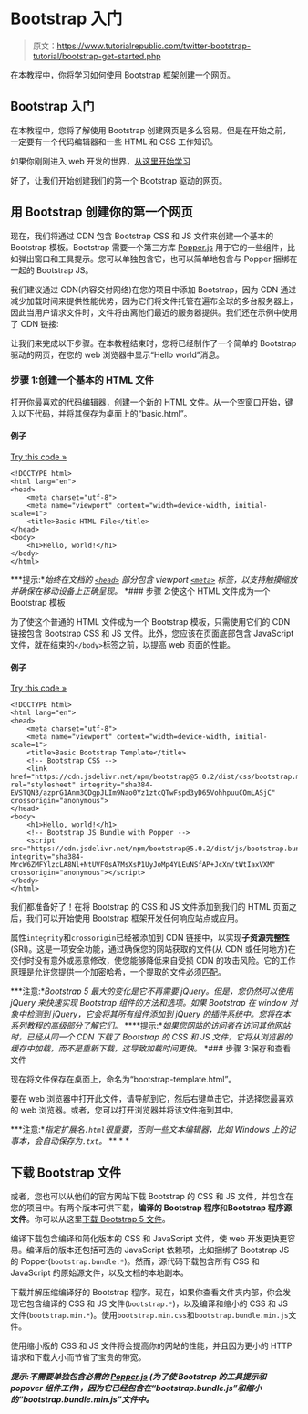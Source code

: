 # Bootstrap 入门

> 原文：<https://www.tutorialrepublic.com/twitter-bootstrap-tutorial/bootstrap-get-started.php>

在本教程中，你将学习如何使用 Bootstrap 框架创建一个网页。

## Bootstrap 入门

在本教程中，您将了解使用 Bootstrap 创建网页是多么容易。但是在开始之前，一定要有一个代码编辑器和一些 HTML 和 CSS 工作知识。

如果你刚刚进入 web 开发的世界，[从这里开始学习](/html-tutorial/)

好了，让我们开始创建我们的第一个 Bootstrap 驱动的网页。

## 用 Bootstrap 创建你的第一个网页

现在，我们将通过 CDN 包含 Bootstrap CSS 和 JS 文件来创建一个基本的 Bootstrap 模板。Bootstrap 需要一个第三方库 [Popper.js](https://popper.js.org/) 用于它的一些组件，比如弹出窗口和工具提示。您可以单独包含它，也可以简单地包含与 Popper 捆绑在一起的 Bootstrap JS。

我们建议通过 CDN(内容交付网络)在您的项目中添加 Bootstrap，因为 CDN 通过减少加载时间来提供性能优势，因为它们将文件托管在遍布全球的多台服务器上，因此当用户请求文件时，文件将由离他们最近的服务器提供。我们还在示例中使用了 CDN 链接:

让我们来完成以下步骤。在本教程结束时，您将已经制作了一个简单的 Bootstrap 驱动的网页，在您的 web 浏览器中显示“Hello world”消息。

### 步骤 1:创建一个基本的 HTML 文件

打开你最喜欢的代码编辑器，创建一个新的 HTML 文件。从一个空窗口开始，键入以下代码，并将其保存为桌面上的“basic.html”。

#### 例子

[Try this code »](../codelab.php?topic=bootstrap&file=basic-html-file "Try this code using online Editor")

```
<!DOCTYPE html>
<html lang="en">
<head>
    <meta charset="utf-8">
    <meta name="viewport" content="width=device-width, initial-scale=1">
    <title>Basic HTML File</title>
</head>
<body>
    <h1>Hello, world!</h1>
</body>
</html>
```

 ***提示:**始终在文档的 [`<head>`](../html-tutorial/html-head.php) 部分包含 viewport [`<meta>`](../html-tutorial/html-meta.php) 标签，以支持触摸缩放并确保在移动设备上正确呈现。*  *### 步骤 2:使这个 HTML 文件成为一个 Bootstrap 模板

为了使这个普通的 HTML 文件成为一个 Bootstrap 模板，只需使用它们的 CDN 链接包含 Bootstrap CSS 和 JS 文件。此外，您应该在页面底部包含 JavaScript 文件，就在结束的`</body>`标签之前，以提高 web 页面的性能。

#### 例子

[Try this code »](../codelab.php?topic=bootstrap&file=basic-bootstrap-template "Try this code using online Editor")

```
<!DOCTYPE html>
<html lang="en">
<head>
    <meta charset="utf-8">
    <meta name="viewport" content="width=device-width, initial-scale=1">
    <title>Basic Bootstrap Template</title>
    <!-- Bootstrap CSS -->
    <link href="https://cdn.jsdelivr.net/npm/bootstrap@5.0.2/dist/css/bootstrap.min.css" rel="stylesheet" integrity="sha384-EVSTQN3/azprG1Anm3QDgpJLIm9Nao0Yz1ztcQTwFspd3yD65VohhpuuCOmLASjC" crossorigin="anonymous">
</head>
<body>
    <h1>Hello, world!</h1>
    <!-- Bootstrap JS Bundle with Popper -->
    <script src="https://cdn.jsdelivr.net/npm/bootstrap@5.0.2/dist/js/bootstrap.bundle.min.js" integrity="sha384-MrcW6ZMFYlzcLA8Nl+NtUVF0sA7MsXsP1UyJoMp4YLEuNSfAP+JcXn/tWtIaxVXM" crossorigin="anonymous"></script>
</body>
</html>
```

我们都准备好了！在将 Bootstrap 的 CSS 和 JS 文件添加到我们的 HTML 页面之后，我们可以开始使用 Bootstrap 框架开发任何响应站点或应用。

属性`integrity`和`crossorigin`已经被添加到 CDN 链接中，以实现**子资源完整性** (SRI)。这是一项安全功能，通过确保您的网站获取的文件(从 CDN 或任何地方)在交付时没有意外或恶意修改，使您能够降低来自受损 CDN 的攻击风险。它的工作原理是允许您提供一个加密哈希，一个提取的文件必须匹配。

 ***注意:**Bootstrap 5 最大的变化是它不再需要 jQuery。但是，您仍然可以使用 jQuery 来快速实现 Bootstrap 组件的方法和选项。如果 Bootstrap 在 window 对象中检测到 jQuery，它会将其所有组件添加到 jQuery 的插件系统中。您将在本系列教程的高级部分了解它们。*  ****提示:**如果您网站的访问者在访问其他网站时，已经从同一个 CDN 下载了 Bootstrap 的 CSS 和 JS 文件，它将从浏览器的缓存中加载，而不是重新下载，这导致加载时间更快。*  *### 步骤 3:保存和查看文件

现在将文件保存在桌面上，命名为“bootstrap-template.html”。

要在 web 浏览器中打开此文件，请导航到它，然后右键单击它，并选择您最喜欢的 web 浏览器。或者，您可以打开浏览器并将该文件拖到其中。

 ***注意:**指定扩展名`.html`很重要，否则一些文本编辑器，比如 Windows 上的记事本，会自动保存为`.txt`。*  ** * *

## 下载 Bootstrap 文件

或者，您也可以从他们的官方网站下载 Bootstrap 的 CSS 和 JS 文件，并包含在您的项目中。有两个版本可供下载，**编译的 Bootstrap 程序**和**Bootstrap 程序源文件**。你可以从这里[下载 Bootstrap 5 文件](https://getbootstrap.com/docs/5.0/getting-started/download/)。

编译下载包含编译和简化版本的 CSS 和 JavaScript 文件，使 web 开发更快更容易。编译后的版本还包括可选的 JavaScript 依赖项，比如捆绑了 Bootstrap JS 的 Popper(`bootstrap.bundle.*`)。然而，源代码下载包含所有 CSS 和 JavaScript 的原始源文件，以及文档的本地副本。

下载并解压缩编译好的 Bootstrap 程序。现在，如果你查看文件夹内部，你会发现它包含编译的 CSS 和 JS 文件(`bootstrap.*`)，以及编译和缩小的 CSS 和 JS 文件(`bootstrap.min.*`)。使用`bootstrap.min.css`和`bootstrap.bundle.min.js`文件。

使用缩小版的 CSS 和 JS 文件将会提高你的网站的性能，并且因为更小的 HTTP 请求和下载大小而节省了宝贵的带宽。

 ***提示:**不需要单独包含必需的 [Popper.js](https://popper.js.org/) (为了使 Bootstrap 的工具提示和 popover 组件工作)，因为它已经包含在“bootstrap.bundle.js”和缩小的“bootstrap.bundle.min.js”文件中。*****